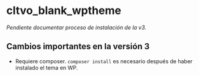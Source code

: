 cltvo_blank_wptheme
===================

_Pendiente documentar proceso de instalación de la v3._

## Cambios importantes en la versión 3
* Requiere composer. `composer install` es necesario después de haber instalado el tema en WP.
